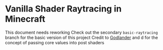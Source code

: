 # Vanilla Shader Raytracing in Minecraft
This document needs reworking
Check out the secondary `basic-raytracing` branch for the basic version of this project
Credit to [Godlander](https://github.com/Godlander/raytracing) and d for the concept of passing core values into post shaders